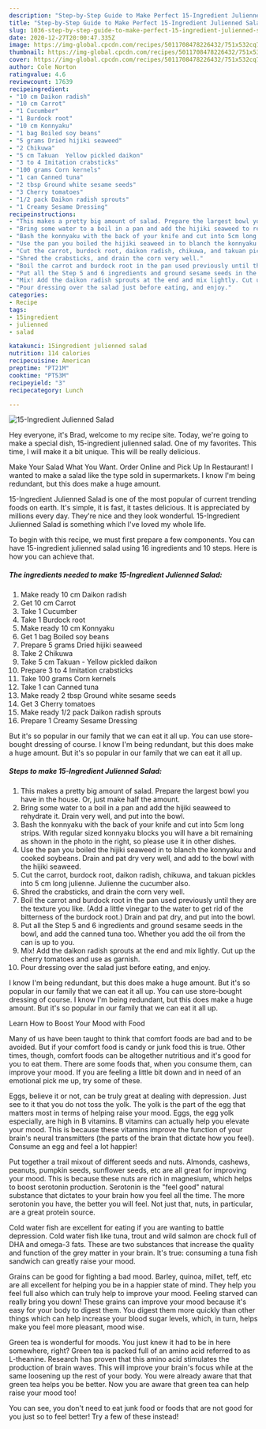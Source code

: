 ```yaml
---
description: "Step-by-Step Guide to Make Perfect 15-Ingredient Julienned Salad"
title: "Step-by-Step Guide to Make Perfect 15-Ingredient Julienned Salad"
slug: 1036-step-by-step-guide-to-make-perfect-15-ingredient-julienned-salad
date: 2020-12-27T20:00:47.335Z
image: https://img-global.cpcdn.com/recipes/5011708478226432/751x532cq70/15-ingredient-julienned-salad-recipe-main-photo.jpg
thumbnail: https://img-global.cpcdn.com/recipes/5011708478226432/751x532cq70/15-ingredient-julienned-salad-recipe-main-photo.jpg
cover: https://img-global.cpcdn.com/recipes/5011708478226432/751x532cq70/15-ingredient-julienned-salad-recipe-main-photo.jpg
author: Cole Norton
ratingvalue: 4.6
reviewcount: 17639
recipeingredient:
- "10 cm Daikon radish"
- "10 cm Carrot"
- "1 Cucumber"
- "1 Burdock root"
- "10 cm Konnyaku"
- "1 bag Boiled soy beans"
- "5 grams Dried hijiki seaweed"
- "2 Chikuwa"
- "5 cm Takuan  Yellow pickled daikon"
- "3 to 4 Imitation crabsticks"
- "100 grams Corn kernels"
- "1 can Canned tuna"
- "2 tbsp Ground white sesame seeds"
- "3 Cherry tomatoes"
- "1/2 pack Daikon radish sprouts"
- "1 Creamy Sesame Dressing"
recipeinstructions:
- "This makes a pretty big amount of salad. Prepare the largest bowl you have in the house. Or, just make half the amount."
- "Bring some water to a boil in a pan and add the hijiki seaweed to rehydrate it. Drain very well, and put into the bowl."
- "Bash the konnyaku with the back of your knife and cut into 5cm long strips. With regular sized konnyaku blocks you will have a bit remaining as shown in the photo in the right, so please use it in other dishes."
- "Use the pan you boiled the hijiki seaweed in to blanch the konnyaku and cooked soybeans. Drain and pat dry very well, and add to the bowl with the hijiki seaweed."
- "Cut the carrot, burdock root, daikon radish, chikuwa, and takuan pickles into 5 cm long julienne. Julienne the cucumber also."
- "Shred the crabsticks, and drain the corn very well."
- "Boil the carrot and burdock root in the pan used previously until they are the texture you like. (Add a little vinegar to the water to get rid of the bitterness of the burdock root.) Drain and pat dry, and put into the bowl."
- "Put all the Step 5 and 6 ingredients and ground sesame seeds in the bowl, and add the canned tuna too. Whether you add the oil from the can is up to you."
- "Mix! Add the daikon radish sprouts at the end and mix lightly. Cut up the cherry tomatoes and use as garnish."
- "Pour dressing over the salad just before eating, and enjoy."
categories:
- Recipe
tags:
- 15ingredient
- julienned
- salad

katakunci: 15ingredient julienned salad 
nutrition: 114 calories
recipecuisine: American
preptime: "PT21M"
cooktime: "PT53M"
recipeyield: "3"
recipecategory: Lunch

---
```



![15-Ingredient Julienned Salad](https://img-global.cpcdn.com/recipes/5011708478226432/751x532cq70/15-ingredient-julienned-salad-recipe-main-photo.jpg)

Hey everyone, it's Brad, welcome to my recipe site. Today, we're going to make a special dish, 15-ingredient julienned salad. One of my favorites. This time, I will make it a bit unique. This will be really delicious.

Make Your Salad What You Want. Order Online and Pick Up In Restaurant! I wanted to make a salad like the type sold in supermarkets. I know I&#39;m being redundant, but this does make a huge amount.

15-Ingredient Julienned Salad is one of the most popular of current trending foods on earth. It's simple, it is fast, it tastes delicious. It is appreciated by millions every day. They're nice and they look wonderful. 15-Ingredient Julienned Salad is something which I've loved my whole life.


To begin with this recipe, we must first prepare a few components. You can have 15-ingredient julienned salad using 16 ingredients and 10 steps. Here is how you can achieve that.

<!--inarticleads1-->

##### The ingredients needed to make 15-Ingredient Julienned Salad:

1. Make ready 10 cm Daikon radish
1. Get 10 cm Carrot
1. Take 1 Cucumber
1. Take 1 Burdock root
1. Make ready 10 cm Konnyaku
1. Get 1 bag Boiled soy beans
1. Prepare 5 grams Dried hijiki seaweed
1. Take 2 Chikuwa
1. Take 5 cm Takuan - Yellow pickled daikon
1. Prepare 3 to 4 Imitation crabsticks
1. Take 100 grams Corn kernels
1. Take 1 can Canned tuna
1. Make ready 2 tbsp Ground white sesame seeds
1. Get 3 Cherry tomatoes
1. Make ready 1/2 pack Daikon radish sprouts
1. Prepare 1 Creamy Sesame Dressing


But it&#39;s so popular in our family that we can eat it all up. You can use store-bought dressing of course. I know I&#39;m being redundant, but this does make a huge amount. But it&#39;s so popular in our family that we can eat it all up. 

<!--inarticleads2-->

##### Steps to make 15-Ingredient Julienned Salad:

1. This makes a pretty big amount of salad. Prepare the largest bowl you have in the house. Or, just make half the amount.
1. Bring some water to a boil in a pan and add the hijiki seaweed to rehydrate it. Drain very well, and put into the bowl.
1. Bash the konnyaku with the back of your knife and cut into 5cm long strips. With regular sized konnyaku blocks you will have a bit remaining as shown in the photo in the right, so please use it in other dishes.
1. Use the pan you boiled the hijiki seaweed in to blanch the konnyaku and cooked soybeans. Drain and pat dry very well, and add to the bowl with the hijiki seaweed.
1. Cut the carrot, burdock root, daikon radish, chikuwa, and takuan pickles into 5 cm long julienne. Julienne the cucumber also.
1. Shred the crabsticks, and drain the corn very well.
1. Boil the carrot and burdock root in the pan used previously until they are the texture you like. (Add a little vinegar to the water to get rid of the bitterness of the burdock root.) Drain and pat dry, and put into the bowl.
1. Put all the Step 5 and 6 ingredients and ground sesame seeds in the bowl, and add the canned tuna too. Whether you add the oil from the can is up to you.
1. Mix! Add the daikon radish sprouts at the end and mix lightly. Cut up the cherry tomatoes and use as garnish.
1. Pour dressing over the salad just before eating, and enjoy.


I know I&#39;m being redundant, but this does make a huge amount. But it&#39;s so popular in our family that we can eat it all up. You can use store-bought dressing of course. I know I&#39;m being redundant, but this does make a huge amount. But it&#39;s so popular in our family that we can eat it all up. 

Learn How to Boost Your Mood with Food


Many of us have been taught to think that comfort foods are bad and to be avoided. But if your comfort food is candy or junk food this is true. Other times, though, comfort foods can be altogether nutritious and it's good for you to eat them. There are some foods that, when you consume them, can improve your mood. If you are feeling a little bit down and in need of an emotional pick me up, try some of these.

Eggs, believe it or not, can be truly great at dealing with depression. Just see to it that you do not toss the yolk. The yolk is the part of the egg that matters most in terms of helping raise your mood. Eggs, the egg yolk especially, are high in B vitamins. B vitamins can actually help you elevate your mood. This is because these vitamins improve the function of your brain's neural transmitters (the parts of the brain that dictate how you feel). Consume an egg and feel a lot happier!

Put together a trail mixout of different seeds and nuts. Almonds, cashews, peanuts, pumpkin seeds, sunflower seeds, etc are all great for improving your mood. This is because these nuts are rich in magnesium, which helps to boost serotonin production. Serotonin is the "feel good" natural substance that dictates to your brain how you feel all the time. The more serotonin you have, the better you will feel. Not just that, nuts, in particular, are a great protein source.

Cold water fish are excellent for eating if you are wanting to battle depression. Cold water fish like tuna, trout and wild salmon are chock full of DHA and omega-3 fats. These are two substances that increase the quality and function of the grey matter in your brain. It's true: consuming a tuna fish sandwich can greatly raise your mood. 

Grains can be good for fighting a bad mood. Barley, quinoa, millet, teff, etc are all excellent for helping you be in a happier state of mind. They help you feel full also which can truly help to improve your mood. Feeling starved can really bring you down! These grains can improve your mood because it's easy for your body to digest them. You digest them more quickly than other things which can help increase your blood sugar levels, which, in turn, helps make you feel more pleasant, mood wise.

Green tea is wonderful for moods. You just knew it had to be in here somewhere, right? Green tea is packed full of an amino acid referred to as L-theanine. Research has proven that this amino acid stimulates the production of brain waves. This will improve your brain's focus while at the same loosening up the rest of your body. You were already aware that that green tea helps you be better. Now you are aware that green tea can help raise your mood too!

You can see, you don't need to eat junk food or foods that are not good for you just so to feel better! Try a few of these instead!

